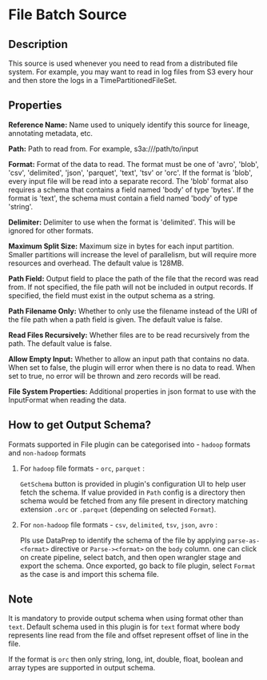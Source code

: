 # File Batch Source


## Description

This source is used whenever you need to read from a distributed file system.
For example, you may want to read in log files from S3 every hour and then store
the logs in a TimePartitionedFileSet.


## Properties

**Reference Name:** Name used to uniquely identify this source for lineage, annotating metadata, etc.

**Path:** Path to read from. For example, s3a://<bucket>/path/to/input

**Format:** Format of the data to read.
The format must be one of 'avro', 'blob', 'csv', 'delimited', 'json', 'parquet', 'text', 'tsv' or 'orc'.
If the format is 'blob', every input file will be read into a separate record.
The 'blob' format also requires a schema that contains a field named 'body' of type 'bytes'.
If the format is 'text', the schema must contain a field named 'body' of type 'string'.

**Delimiter:** Delimiter to use when the format is 'delimited'. This will be ignored for other formats.

**Maximum Split Size:** Maximum size in bytes for each input partition.
Smaller partitions will increase the level of parallelism, but will require more resources and overhead.
The default value is 128MB.

**Path Field:** Output field to place the path of the file that the record was read from.
If not specified, the file path will not be included in output records.
If specified, the field must exist in the output schema as a string.

**Path Filename Only:** Whether to only use the filename instead of the URI of the file path when a path field is given.
The default value is false.

**Read Files Recursively:** Whether files are to be read recursively from the path. The default value is false.

**Allow Empty Input:** Whether to allow an input path that contains no data. When set to false, the plugin
will error when there is no data to read. When set to true, no error will be thrown and zero records will be read.

**File System Properties:** Additional properties in json format to use with the InputFormat when reading the data.


## How to get Output Schema?

Formats supported in File plugin can be categorised into - `hadoop` formats and `non-hadoop` formats

1. For `hadoop` file formats - `orc`, `parquet` :

   `GetSchema` button is provided in plugin's configuration UI to help user fetch the schema.
   If value provided in `Path` config is a directory then schema would be fetched from any file present in directory
   matching extension `.orc` or `.parquet` (depending on selected `Format`).


2. For `non-hadoop` file formats - `csv`, `delimited`, `tsv`, `json`, `avro` :

   Pls use DataPrep to identify the
   schema of the file by applying `parse-as-<format>` directive or `Parse-><format>` on the `body` column.
   one can click on create pipeline, select batch, and then open wrangler stage and export the schema.
   Once exported, go back to file plugin, select `Format` as the case is and import this schema file.



## Note

It is mandatory to provide output schema when using format other than `text`. Default schema used in this plugin is for `text` format where body represents line read from the file and offset represent offset of line in the file.

If the format is `orc` then only string, long, int, double, float, boolean and array types are supported in output schema.

